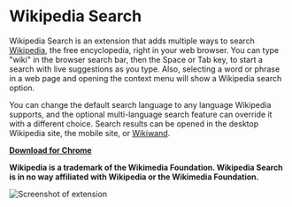 # Wikipedia Search

Wikipedia Search is an extension that adds multiple ways to search [Wikipedia](https://www.wikipedia.org/), the free encyclopedia, right in your web browser. You can type "wiki" in the browser search bar, then the Space or Tab key, to start a search with live suggestions as you type. Also, selecting a word or phrase in a web page and opening the context menu will show a Wikipedia search option. 

You can change the default search language to any language Wikipedia supports, and the optional multi-language search feature can override it with a different choice. Search results can be opened in the desktop Wikipedia site, the mobile site, or [Wikiwand](https://www.wikiwand.com/).

**[Download for Chrome](https://chrome.google.com/webstore/detail/wikipedia-search/lipakennkogpodadpikgipnogamhklmk)**

__Wikipedia is a trademark of the Wikimedia Foundation. Wikipedia Search is in no way affiliated with Wikipedia or the Wikimedia Foundation.__

![Screenshot of extension](https://i.imgur.com/qs9WI07.png)